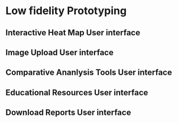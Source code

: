 # Low fidelity Prototyping 
## Interactive Heat Map User interface
## Image Upload User interface
## Comparative Ananlysis Tools User interface
## Educational Resources User interface
## Download Reports User interface
